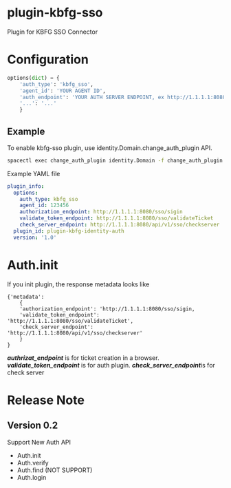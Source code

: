 # plugin-kbfg-sso

Plugin for KBFG SSO Connector


# Configuration

~~~python
options(dict) = {
	'auth_type': 'kbfg_sso',
	'agent_id': 'YOUR AGENT ID',
	'auth_endpoint': 'YOUR AUTH SERVER ENDPOINT, ex http://1.1.1.1:8080'
	'...': '...'
	}

~~~


## Example

To enable kbfg-sso plugin,
use identity.Domain.change_auth_plugin API.


~~~bash
spacectl exec change_auth_plugin identity.Domain -f change_auth_plugin.yaml
~~~

Example YAML file

~~~yaml
plugin_info:
  options:
    auth_type: kbfg_sso
    agent_id: 123456
    authorization_endpoint: http://1.1.1.1:8080/sso/sigin
	validate_token_endpoint: http://1.1.1.1:8080/sso/validateTicket
	check_server_endpoint: http://1.1.1.1:8080/api/v1/sso/checkserver
  plugin_id: plugin-kbfg-identity-auth
  version: '1.0'
~~~

# Auth.init

If you init plugin, the response metadata looks like

~~~
{'metadata':
	{
	'authorization_endpoint': 'http://1.1.1.1:8080/sso/sigin,
	'validate_token_endpoint': 'http://1.1.1.1:8080/sso/validateTicket',
	'check_server_endpoint': 'http://1.1.1.1:8080/api/v1/sso/checkserver'
	}
}
~~~

***authrizat_endpoint*** is for ticket creation in a browser.
***validate_token_endpoint*** is for auth plugin.
***check_server_endpoint***is for check server

# Release Note

## Version 0.2

Support New Auth API
* Auth.init
* Auth.verify
* Auth.find (NOT SUPPORT)
* Auth.login
